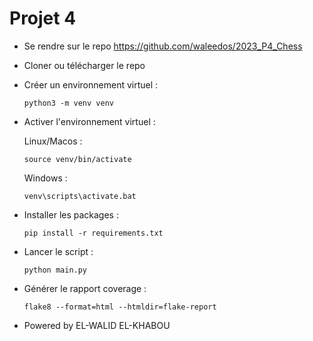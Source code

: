# Projet 4

- Se rendre sur le repo https://github.com/waleedos/2023_P4_Chess
- Cloner ou télécharger le repo
- Créer un environnement virtuel :
    ```
    python3 -m venv venv
    ```
  
- Activer l'environnement virtuel :

    Linux/Macos :
    ```
    source venv/bin/activate
    ```
    
    Windows :
    ```
    venv\scripts\activate.bat
    ```

- Installer les packages :
    ```
    pip install -r requirements.txt
    ```

- Lancer le script :
    ```
    python main.py
    ```
  
- Générer le rapport coverage :
  ```
  flake8 --format=html --htmldir=flake-report
  ```
- Powered by EL-WALID EL-KHABOU
